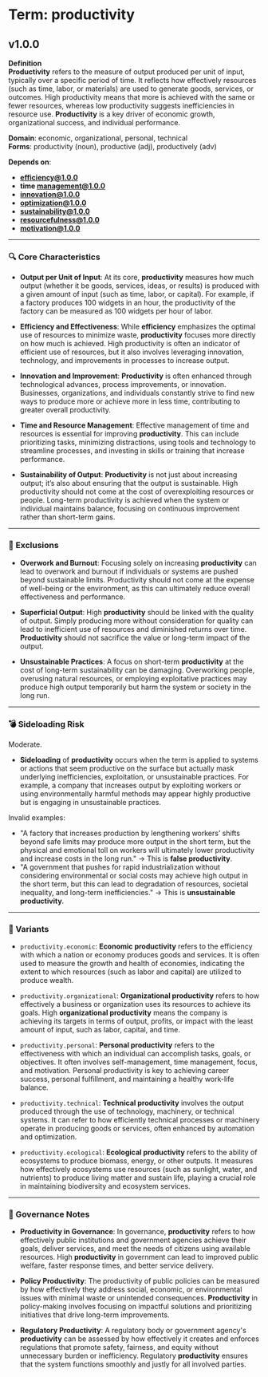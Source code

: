 # Term: productivity

## v1.0.0

**Definition**  
**Productivity** refers to the measure of output produced per unit of input, typically over a specific period of time. It reflects how effectively resources (such as time, labor, or materials) are used to generate goods, services, or outcomes. High productivity means that more is achieved with the same or fewer resources, whereas low productivity suggests inefficiencies in resource use. **Productivity** is a key driver of economic growth, organizational success, and individual performance.

**Domain**: economic, organizational, personal, technical  
**Forms**: productivity (noun), productive (adj), productively (adv)

**Depends on**:  
- **efficiency@1.0.0**  
- **time management@1.0.0**  
- **innovation@1.0.0**  
- **optimization@1.0.0**  
- **sustainability@1.0.0**  
- **resourcefulness@1.0.0**  
- **motivation@1.0.0**

---

### 🔍 Core Characteristics

- **Output per Unit of Input**: At its core, **productivity** measures how much output (whether it be goods, services, ideas, or results) is produced with a given amount of input (such as time, labor, or capital). For example, if a factory produces 100 widgets in an hour, the productivity of the factory can be measured as 100 widgets per hour of labor.

- **Efficiency and Effectiveness**: While **efficiency** emphasizes the optimal use of resources to minimize waste, **productivity** focuses more directly on how much is achieved. High productivity is often an indicator of efficient use of resources, but it also involves leveraging innovation, technology, and improvements in processes to increase output.

- **Innovation and Improvement**: **Productivity** is often enhanced through technological advances, process improvements, or innovation. Businesses, organizations, and individuals constantly strive to find new ways to produce more or achieve more in less time, contributing to greater overall productivity.

- **Time and Resource Management**: Effective management of time and resources is essential for improving **productivity**. This can include prioritizing tasks, minimizing distractions, using tools and technology to streamline processes, and investing in skills or training that increase performance.

- **Sustainability of Output**: **Productivity** is not just about increasing output; it’s also about ensuring that the output is sustainable. High productivity should not come at the cost of overexploiting resources or people. Long-term productivity is achieved when the system or individual maintains balance, focusing on continuous improvement rather than short-term gains.

---

### 🚧 Exclusions

- **Overwork and Burnout**: Focusing solely on increasing **productivity** can lead to overwork and burnout if individuals or systems are pushed beyond sustainable limits. Productivity should not come at the expense of well-being or the environment, as this can ultimately reduce overall effectiveness and performance.

- **Superficial Output**: High **productivity** should be linked with the quality of output. Simply producing more without consideration for quality can lead to inefficient use of resources and diminished returns over time. **Productivity** should not sacrifice the value or long-term impact of the output.

- **Unsustainable Practices**: A focus on short-term **productivity** at the cost of long-term sustainability can be damaging. Overworking people, overusing natural resources, or employing exploitative practices may produce high output temporarily but harm the system or society in the long run.

---

### 💣 Sideloading Risk

Moderate.  
- **Sideloading** of **productivity** occurs when the term is applied to systems or actions that seem productive on the surface but actually mask underlying inefficiencies, exploitation, or unsustainable practices. For example, a company that increases output by exploiting workers or using environmentally harmful methods may appear highly productive but is engaging in unsustainable practices.

Invalid examples:
- "A factory that increases production by lengthening workers’ shifts beyond safe limits may produce more output in the short term, but the physical and emotional toll on workers will ultimately lower productivity and increase costs in the long run." → This is **false productivity**.
- "A government that pushes for rapid industrialization without considering environmental or social costs may achieve high output in the short term, but this can lead to degradation of resources, societal inequality, and long-term inefficiencies." → This is **unsustainable productivity**.

---

### 🔁 Variants

- `productivity.economic`: **Economic productivity** refers to the efficiency with which a nation or economy produces goods and services. It is often used to measure the growth and health of economies, indicating the extent to which resources (such as labor and capital) are utilized to produce wealth.

- `productivity.organizational`: **Organizational productivity** refers to how effectively a business or organization uses its resources to achieve its goals. High **organizational productivity** means the company is achieving its targets in terms of output, profits, or impact with the least amount of input, such as labor, capital, and time.

- `productivity.personal`: **Personal productivity** refers to the effectiveness with which an individual can accomplish tasks, goals, or objectives. It often involves self-management, time management, focus, and motivation. Personal productivity is key to achieving career success, personal fulfillment, and maintaining a healthy work-life balance.

- `productivity.technical`: **Technical productivity** involves the output produced through the use of technology, machinery, or technical systems. It can refer to how efficiently technical processes or machinery operate in producing goods or services, often enhanced by automation and optimization.

- `productivity.ecological`: **Ecological productivity** refers to the ability of ecosystems to produce biomass, energy, or other outputs. It measures how effectively ecosystems use resources (such as sunlight, water, and nutrients) to produce living matter and sustain life, playing a crucial role in maintaining biodiversity and ecosystem services.

---

### 🔐 Governance Notes

- **Productivity in Governance**: In governance, **productivity** refers to how effectively public institutions and government agencies achieve their goals, deliver services, and meet the needs of citizens using available resources. High **productivity** in government can lead to improved public welfare, faster response times, and better service delivery.

- **Policy Productivity**: The productivity of public policies can be measured by how effectively they address social, economic, or environmental issues with minimal waste or unintended consequences. **Productivity** in policy-making involves focusing on impactful solutions and prioritizing initiatives that drive long-term improvements.

- **Regulatory Productivity**: A regulatory body or government agency's **productivity** can be assessed by how effectively it creates and enforces regulations that promote safety, fairness, and equity without unnecessary burden or inefficiency. Regulatory **productivity** ensures that the system functions smoothly and justly for all involved parties.
